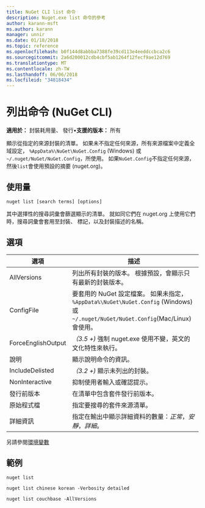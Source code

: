 ```yaml
---
title: NuGet CLI list 命令
description: Nuget.exe list 命令的參考
author: karann-msft
ms.author: karann
manager: unnir
ms.date: 01/18/2018
ms.topic: reference
ms.openlocfilehash: b0f144d8abbba7388fe39cd113e4eeddccbca2c6
ms.sourcegitcommit: 2a6d200012cdb4cbf5ab1264f12fecf9ae12d769
ms.translationtype: MT
ms.contentlocale: zh-TW
ms.lasthandoff: 06/06/2018
ms.locfileid: "34818434"
---
```

# <a name="list-command-nuget-cli"></a>列出命令 (NuGet CLI)

**適用於：** 封裝耗用量、 發行&bullet;**支援的版本：** 所有

顯示從指定的來源封裝的清單。 如果未不指定任何來源，所有來源檔案中定義全域設定， `%AppData%\NuGet\NuGet.Config` (Windows) 或`~/.nuget/NuGet/NuGet.Config`，所使用。 如果`NuGet.Config`不指定任何來源，然後`list`會使用預設的摘要 (nuget.org)。

## <a name="usage"></a>使用量

```cli
nuget list [search terms] [options]
```

其中選擇性的搜尋詞彙會篩選顯示的清單。 就如同它們在 nuget.org 上使用它們時，搜尋詞彙會套用至封裝、 標記，以及封裝描述的名稱。

## <a name="options"></a>選項

| 選項 | 描述 |
| --- | --- |
| AllVersions | 列出所有封裝的版本。 根據預設，會顯示只有最新的封裝版本。 |
| ConfigFile | 要套用的 NuGet 設定檔案。 如果未指定， `%AppData%\NuGet\NuGet.Config` (Windows) 或`~/.nuget/NuGet/NuGet.Config`(Mac/Linux) 會使用。|
| ForceEnglishOutput | *（3.5 +)* 強制 nuget.exe 使用不變，英文的文化特性來執行。 |
| 說明 | 顯示說明命令的資訊。 |
| IncludeDelisted | *（3.2 +)* 顯示未列出的封裝。 |
| NonInteractive | 抑制使用者輸入或確認提示。 |
| 發行前版本 | 在清單中包含套件發行前版本。 |
| 原始程式檔 | 指定要搜尋的套件來源清單。 |
| 詳細資訊 | 指定在輸出中顯示詳細資料的數量：*正常*，*安靜*，*詳細*。 |

另請參閱[環境變數](cli-ref-environment-variables.md)

## <a name="examples"></a>範例

```cli
nuget list

nuget list chinese korean -Verbosity detailed

nuget list couchbase -AllVersions
```
